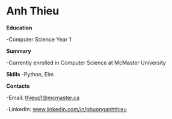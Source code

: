 # Anh Thieu

**Education**

-Computer Science Year 1


**Summary**

-Currently enrolled in Computer Science at McMaster University


**Skills**
-Python, Elm


**Contacts**

-Email: thieup1@mcmaster.ca

-LinkedIn: www.linkedin.com/in/phuonganhthieu

